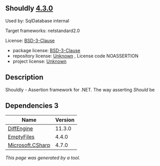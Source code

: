 Shouldly [4.3.0](https://www.nuget.org/packages/Shouldly/4.3.0)
--------------------

Used by: SqlDatabase internal

Target frameworks: netstandard2.0

License: [BSD-3-Clause](../../../../licenses/bsd-3-clause) 

- package license: [BSD-3-Clause](https://licenses.nuget.org/BSD-3-Clause) 
- repository license: [Unknown](https://github.com/shouldly/shouldly.git) , License code NOASSERTION
- project license: [Unknown](https://docs.shouldly.org/) 

Description
-----------
Shouldly - Assertion framework for .NET. The way asserting *Should* be

Dependencies 3
-----------

|Name|Version|
|----------|:----|
|[DiffEngine](../../../../packages/nuget.org/diffengine/11.3.0)|11.3.0|
|[EmptyFiles](../../../../packages/nuget.org/emptyfiles/4.4.0)|4.4.0|
|[Microsoft.CSharp](../../../../packages/nuget.org/microsoft.csharp/4.7.0)|4.7.0|

*This page was generated by a tool.*
